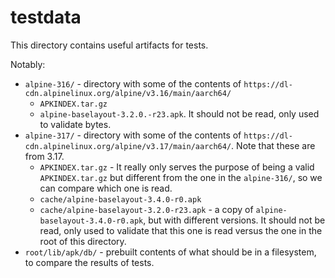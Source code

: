 # testdata

This directory contains useful artifacts for tests.

Notably:

* `alpine-316/` - directory with some of the contents of `https://dl-cdn.alpinelinux.org/alpine/v3.16/main/aarch64/`
    * `APKINDEX.tar.gz`
    * `alpine-baselayout-3.2.0.-r23.apk`. It should not be read, only used to validate bytes.
* `alpine-317/` - directory with some of the contents of `https://dl-cdn.alpinelinux.org/alpine/v3.17/main/aarch64/`. Note that these are from 3.17.
    * `APKINDEX.tar.gz` - It really only serves the purpose of being a valid `APKINDEX.tar.gz` but different from the one in the `alpine-316/`, so we can compare which one is read.
    * `cache/alpine-baselayout-3.4.0-r0.apk`
    * `cache/alpine-baselayout-3.2.0-r23.apk` - a copy of `alpine-baselayout-3.4.0-r0.apk`, but with different versions. It should not be read, only used to validate that this one is read versus the one in the root of this directory.
* `root/lib/apk/db/` - prebuilt contents of what should be in a filesystem, to compare the results of tests.
